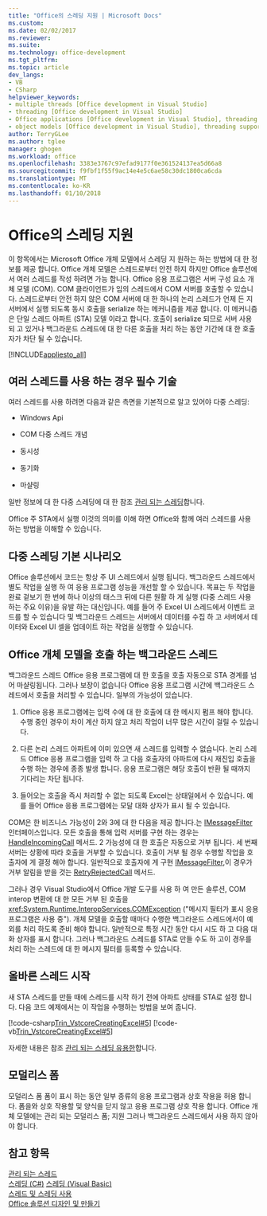 ```yaml
---
title: "Office의 스레딩 지원 | Microsoft Docs"
ms.custom: 
ms.date: 02/02/2017
ms.reviewer: 
ms.suite: 
ms.technology: office-development
ms.tgt_pltfrm: 
ms.topic: article
dev_langs:
- VB
- CSharp
helpviewer_keywords:
- multiple threads [Office development in Visual Studio]
- threading [Office development in Visual Studio]
- Office applications [Office development in Visual Studio], threading support
- object models [Office development in Visual Studio], threading support
author: TerryGLee
ms.author: tglee
manager: ghogen
ms.workload: office
ms.openlocfilehash: 3383e3767c97efad9177f0e361524137ea5d66a8
ms.sourcegitcommit: f9fbf1f55f9ac14e4e5c6ae58c30dc1800ca6cda
ms.translationtype: MT
ms.contentlocale: ko-KR
ms.lasthandoff: 01/10/2018
---
```

# <a name="threading-support-in-office"></a>Office의 스레딩 지원
  이 항목에서는 Microsoft Office 개체 모델에서 스레딩 지 원하는 하는 방법에 대 한 정보를 제공 합니다. Office 개체 모델은 스레드로부터 안전 하지 하지만 Office 솔루션에서 여러 스레드를 작성 하려면 가능 합니다. Office 응용 프로그램은 서버 구성 요소 개체 모델 (COM). COM 클라이언트가 임의 스레드에서 COM 서버를 호출할 수 있습니다. 스레드로부터 안전 하지 않은 COM 서버에 대 한 하나의 논리 스레드가 언제 든 지 서버에서 실행 되도록 동시 호출을 serialize 하는 메커니즘을 제공 합니다. 이 메커니즘은 단일 스레드 아파트 (STA) 모델 이라고 합니다. 호출이 serialize 되므로 서버 사용 되 고 있거나 백그라운드 스레드에 대 한 다른 호출을 처리 하는 동안 기간에 대 한 호출자가 차단 될 수 있습니다.  
  
 [!INCLUDE[appliesto_all](../vsto/includes/appliesto-all-md.md)]  
  
## <a name="knowledge-required-when-using-multiple-threads"></a>여러 스레드를 사용 하는 경우 필수 기술  
 여러 스레드를 사용 하려면 다음과 같은 측면을 기본적으로 알고 있어야 다중 스레딩:  
  
-   Windows Api  
  
-   COM 다중 스레드 개념  
  
-   동시성  
  
-   동기화  
  
-   마샬링  
  
 일반 정보에 대 한 다중 스레딩에 대 한 참조 [관리 되는 스레딩](/dotnet/standard/threading/)합니다.  
  
 Office 주 STA에서 실행 이것의 의미를 이해 하면 Office와 함께 여러 스레드를 사용 하는 방법을 이해할 수 있습니다.  
  
## <a name="basic-multithreading-scenario"></a>다중 스레딩 기본 시나리오  
 Office 솔루션에서 코드는 항상 주 UI 스레드에서 실행 됩니다. 백그라운드 스레드에서 별도 작업을 실행 하 여 응용 프로그램 성능을 개선할 할 수 있습니다. 목표는 두 작업을 완료 겉보기 한 번에 하나 이상의 태스크 뒤에 다른 원활 하 게 실행 (다중 스레드 사용 하는 주요 이유)을 유발 하는 대신입니다. 예를 들어 주 Excel UI 스레드에서 이벤트 코드를 할 수 있습니다 및 백그라운드 스레드는 서버에서 데이터를 수집 하 고 서버에서 데이터와 Excel UI 셀을 업데이트 하는 작업을 실행할 수 있습니다.  
  
## <a name="background-threads-that-call-into-the-office-object-model"></a>Office 개체 모델을 호출 하는 백그라운드 스레드  
 백그라운드 스레드 Office 응용 프로그램에 대 한 호출을 호출 자동으로 STA 경계를 넘어 마샬링됩니다. 그러나 보장이 없습니다 Office 응용 프로그램 시간에 백그라운드 스레드에서 호출을 처리할 수 있습니다. 일부의 가능성이 있습니다.  
  
1.  Office 응용 프로그램에는 입력 수에 대 한 호출에 대 한 메시지 펌프 해야 합니다. 수행 중인 경우이 차이 계산 하지 않고 처리 작업이 너무 많은 시간이 걸릴 수 있습니다.  
  
2.  다른 논리 스레드 아파트에 이미 있으면 새 스레드를 입력할 수 없습니다. 논리 스레드 Office 응용 프로그램을 입력 하 고 다음 호출자의 아파트에 다시 재진입 호출을 수행 하는 경우에 종종 발생 합니다. 응용 프로그램은 해당 호출이 반환 될 때까지 기다리는 차단 됩니다.  
  
3.  들어오는 호출을 즉시 처리할 수 없는 되도록 Excel는 상태일에서 수 있습니다. 예를 들어 Office 응용 프로그램에는 모달 대화 상자가 표시 될 수 있습니다.  
  
 COM은 한 비즈니스 가능성이 2와 3에 대 한 다음을 제공 합니다.는 [IMessageFilter](http://msdn.microsoft.com/en-us/e12d48c0-5033-47a8-bdcd-e94c49857248) 인터페이스입니다. 모든 호출을 통해 입력 서버를 구현 하는 경우는 [HandleIncomingCall](http://msdn.microsoft.com/en-us/7e31b518-ef4f-4bdd-b5c7-e1b16383a5be) 메서드. 2 가능성에 대 한 호출은 자동으로 거부 됩니다. 세 번째 서버는 상황에 따라 호출을 거부할 수 있습니다. 호출이 거부 될 경우 수행할 작업을 호출자에 게 결정 해야 합니다. 일반적으로 호출자에 게 구현 [IMessageFilter](http://msdn.microsoft.com/en-us/e12d48c0-5033-47a8-bdcd-e94c49857248),이 경우가 거부 알림을 받을 것는 [RetryRejectedCall](http://msdn.microsoft.com/en-us/3f800819-2a21-4e46-ad15-f9594fac1a3d) 메서드.  
  
 그러나 경우 Visual Studio에서 Office 개발 도구를 사용 하 여 만든 솔루션, COM interop 변환에 대 한 모든 거부 된 호출을 <xref:System.Runtime.InteropServices.COMException> ("메시지 필터가 표시 응용 프로그램은 사용 중"). 개체 모델을 호출할 때마다 수행한 백그라운드 스레드에서이 예외를 처리 하도록 준비 해야 합니다. 일반적으로 특정 시간 동안 다시 시도 하 고 다음 대화 상자를 표시 합니다. 그러나 백그라운드 스레드를 STA로 만들 수도 하 고이 경우를 처리 하는 스레드에 대 한 메시지 필터를 등록할 수 있습니다.  
  
## <a name="starting-the-thread-correctly"></a>올바른 스레드 시작  
 새 STA 스레드를 만들 때에 스레드를 시작 하기 전에 아파트 상태를 STA로 설정 합니다. 다음 코드 예제에서는 이 작업을 수행하는 방법을 보여 줍니다.  
  
 [!code-csharp[Trin_VstcoreCreatingExcel#5](../vsto/codesnippet/CSharp/Trin_VstcoreCreatingExcelCS/ThisWorkbook.cs#5)]
 [!code-vb[Trin_VstcoreCreatingExcel#5](../vsto/codesnippet/VisualBasic/Trin_VstcoreCreatingExcelVB/ThisWorkbook.vb#5)]  
  
 자세한 내용은 참조 [관리 되는 스레딩 유용한](/dotnet/standard/threading/managed-threading-best-practices)합니다.  
  
## <a name="modeless-forms"></a>모덜리스 폼  
 모덜리스 폼 폼이 표시 하는 동안 일부 종류의 응용 프로그램과 상호 작용을 허용 합니다. 폼을와 상호 작용할 및 양식을 닫지 않고 응용 프로그램 상호 작용 합니다. Office 개체 모델에는 관리 되는 모덜리스 폼; 지원 그러나 백그라운드 스레드에서 사용 하지 않아야 합니다.  
  
## <a name="see-also"></a>참고 항목  
 [관리 되는 스레드](/dotnet/standard/threading/)  
 [스레딩 (C#)](/dotnet/csharp/programming-guide/concepts/threading/index) [스레딩 (Visual Basic)](/dotnet/visual-basic/programming-guide/concepts/threading/index)   
 [스레드 및 스레딩 사용](/dotnet/standard/threading/using-threads-and-threading)   
 [Office 솔루션 디자인 및 만들기](../vsto/designing-and-creating-office-solutions.md)  
  
  